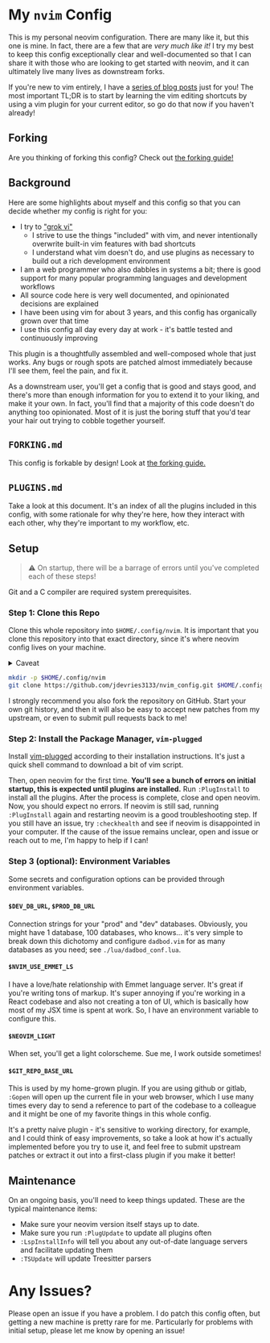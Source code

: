# My `nvim` Config

This is my personal neovim configuration. There are many like it, but this one
is mine. In fact, there are a few that are _very much like it!_ I try my best
to keep this config exceptionally clear and well-documented so that I can share
it with those who are looking to get started with neovim, and it can ultimately
live many lives as downstream forks.

If you're new to vim entirely, I have a [series of blog
posts](https://jackdevries.com/post/vimTutorial) just for you! The most
important TL;DR is to start by learning the vim editing shortcuts by using a
vim plugin for your current editor, so go do that now if you haven't already!

## Forking

Are you thinking of forking this config? Check out [the forking
guide!](./FORKING.md)

## Background

Here are some highlights about myself and this config so that you can decide
whether my config is right for you:

- I try to ["grok vi"](https://stackoverflow.com/a/1220118)
  - I strive to use the things "included" with vim, and never intentionally
    overwrite built-in vim features with bad shortcuts
  - I understand what vim doesn't do, and use plugins as necessary to build out
    a rich development environment
- I am a web programmer who also dabbles in systems a bit; there is good
  support for many popular programming languages and development workflows
- All source code here is very well documented, and opinionated decisions are
  explained
- I have been using vim for about 3 years, and this config has organically
  grown over that time
- I use this config all day every day at work - it's battle tested and
  continuously improving

This plugin is a thoughtfully assembled and well-composed whole that just works.
Any bugs or rough spots are patched almost immediately because I'll see them,
feel the pain, and fix it.

As a downstream user, you'll get a config that is good and stays good, and
there's more than enough information for you to extend it to your liking, and
make it your own. In fact, you'll find that a majority of this code doesn't do
anything too opinionated. Most of it is just the boring stuff that you'd tear
your hair out trying to cobble together yourself.

## `FORKING.md`

This config is forkable by design! Look at [the forking guide.](./FORKING.md)

## `PLUGINS.md`

Take a look at this document. It's an index of all the plugins included in this
config, with some rationale for why they're here, how they interact with each
other, why they're important to my workflow, etc.

## Setup

> ⚠️ On startup, there will be a barrage of errors until you've completed each
> of these steps!

Git and a C compiler are required system prerequisites.

### Step 1: Clone this Repo

Clone this whole repository into `$HOME/.config/nvim`. It is important that you
clone this repository into that exact directory, since it's where neovim config
lives on your machine.

<details>
<summary>Caveat</summary>

Technically `$XDG_CONFIG_HOME/nvim` is where neovim config should be, which may
vary in location, especially on windows, which I know quite little about. On
unix-like systems, though, `$XDG_CONFIG_HOME` will be `$HOME/.config`.

I am wishy-washy about this throughout; i.e, in [init.lua](./init.lua), you can
see that the `plugins.vim` file is sourced. I do similar things in
[plugins.vim](./plugins.vim) and [the vim adapter
module](./lua/vim_config_adapter.lua)

</details>

```bash
mkdir -p $HOME/.config/nvim
git clone https://github.com/jdevries3133/nvim_config.git $HOME/.config/nvim
```

I strongly recommend you also fork the repository on GitHub. Start your own git
history, and then it will also be easy to accept new patches from my upstream,
or even to submit pull requests back to me!

### Step 2: Install the Package Manager, `vim-plugged`

Install [vim-plugged](https://github.com/junegunn/vim-plug) according to their
installation instructions. It's just a quick shell command to download a bit of
vim script.

Then, open neovim for the first time. **You'll see a bunch of errors on initial
startup, this is expected until plugins are installed.** Run `:PlugInstall` to
install all the plugins. After the process is complete, close and open neovim.
Now, you should expect no errors. If neovim is still sad, running `:PlugInstall`
again and restarting neovim is a good troubleshooting step. If you still have an
issue, try `:checkhealth` and see if neovim is disappointed in your computer. If
the cause of the issue remains unclear, open and issue or reach out to me, I'm
happy to help if I can!

### Step 3 (optional): Environment Variables

Some secrets and configuration options can be provided through environment
variables.

#### `$DEV_DB_URL`, `$PROD_DB_URL`

Connection strings for your "prod" and "dev" databases. Obviously, you might
have 1 database, 100 databases, who knows... it's very simple to break down this
dichotomy and configure `dadbod.vim` for as many databases as you need; see
`./lua/dadbod_conf.lua`.

#### `$NVIM_USE_EMMET_LS`

I have a love/hate relationship with Emmet language server. It's great if
you're writing tons of markup. It's super annoying if you're working in a React
codebase and also not creating a ton of UI, which is basically how most of my
JSX time is spent at work. So, I have an environment variable to configure
this.

#### `$NEOVIM_LIGHT`

When set, you'll get a light colorscheme. Sue me, I work outside sometimes!


#### `$GIT_REPO_BASE_URL`

This is used by my home-grown plugin. If you are using github or gitlab,
`:Gopen` will open up the current file in your web browser, which I use many
times every day to send a reference to part of the codebase to a colleague and
it might be one of my favorite things in this whole config.

It's a pretty naive plugin - it's sensitive to working directory, for example,
and I could think of easy improvements, so take a look at how it's actually
implemented before you try to use it, and feel free to submit upstream patches
or extract it out into a first-class plugin if you make it better!

## Maintenance

On an ongoing basis, you'll need to keep things updated. These are the typical
maintenance items:

- Make sure your neovim version itself stays up to date.
- Make sure you run `:PlugUpdate` to update all plugins often
- `:LspInstallInfo` will tell you about any out-of-date language servers and
  facilitate updating them
- `:TSUpdate` will update Treesitter parsers

# Any Issues?

Please open an issue if you have a problem. I do patch this config often, but
getting a new machine is pretty rare for me. Particularly for problems with
initial setup, please let me know by opening an issue!
